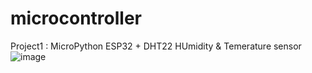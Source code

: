 # microcontroller

Project1 : MicroPython  ESP32 +  DHT22 
HUmidity & Temerature sensor
![image](https://github.com/Hakulani/microcontroller/assets/61573397/476046d8-d70c-4599-957e-e4e9f13fc20c)

